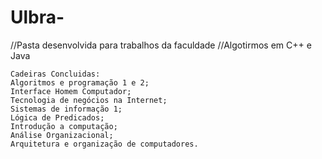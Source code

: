 # Ulbra-

//Pasta desenvolvida para trabalhos da faculdade
//Algotirmos em C++ e Java
    
    Cadeiras Concluidas:
    Algoritmos e programação 1 e 2;
    Interface Homem Computador;
    Tecnologia de negócios na Internet; 
    Sistemas de informação 1;
    Lógica de Predicados;
    Introdução a computação;
    Análise Organizacional;
    Arquitetura e organização de computadores.

